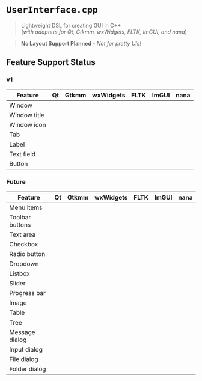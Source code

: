 # `UserInterface.cpp`

> Lightweight DSL for creating GUI in C++  
> (_with adapters for Qt, Gtkmm, wxWidgets, FLTK, ImGUI, and nana_)

> **No Layout Support Planned** - _Not for pretty UIs!_

## Feature Support Status

### v1

| Feature      | Qt  | Gtkmm | wxWidgets | FLTK | ImGUI | nana |
| ------------ | --- | ----- | --------- | ---- | ----- | ---- |
| Window       |     |       |           |      |       |      |
| Window title |     |       |           |      |       |      |
| Window icon  |     |       |           |      |       |      |
| Tab          |     |       |           |      |       |      |
| Label        |     |       |           |      |       |      |
| Text field   |     |       |           |      |       |      |
| Button       |     |       |           |      |       |      |

### Future

| Feature         | Qt  | Gtkmm | wxWidgets | FLTK | ImGUI | nana |
| --------------- | --- | ----- | --------- | ---- | ----- | ---- |
| Menu items      |     |       |           |      |       |      |
| Toolbar buttons |     |       |           |      |       |      |
| Text area       |     |       |           |      |       |      |
| Checkbox        |     |       |           |      |       |      |
| Radio button    |     |       |           |      |       |      |
| Dropdown        |     |       |           |      |       |      |
| Listbox         |     |       |           |      |       |      |
| Slider          |     |       |           |      |       |      |
| Progress bar    |     |       |           |      |       |      |
| Image           |     |       |           |      |       |      |
| Table           |     |       |           |      |       |      |
| Tree            |     |       |           |      |       |      |
| Message dialog  |     |       |           |      |       |      |
| Input dialog    |     |       |           |      |       |      |
| File dialog     |     |       |           |      |       |      |
| Folder dialog   |     |       |           |      |       |      |
